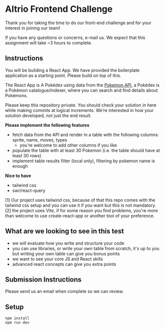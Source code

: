 #  Altrio Frontend Challenge

Thank you for taking the time to do our front-end challenge and for your interest in joining our team!

If you have any questions or concerns, e-mail us. We expect that this assignment will take ~3 hours to complete.

##  Instructions

You will be building a React App. We have provided the boilerplate application as a starting point. Please build on top of this.

The React App is A Pokédex using data from the [Pokemon API](https://pokeapi.co/), a Pokédex is a Pokémon catalogue/indexer, where you can search and find details about Pokémons.

Please keep this repository private. You should check your solution in here while making commits at logical increments. We’re interested in how your solution developed, not just the end result.

**Please implement the following features**

- fetch data from the API and render in a table with the following columns: sprite, name, moves, types
  - you're welcome to add other columns if you like
- populate the table with at least 30 Pokemon (i.e. the table should have at least 30 rows)
- implement table results filter (local only), filtering by pokemon name is enough

**Nice to have**

- tailwind css
- swr/react-query

[1] Our project uses tailwind css, because of that this repo comes with the tailwind css setup and you can use it if you want but this is not mandatory.
[2] the project uses Vite, if for some reason you find problems, you're more than welcome to use create-react-app or another tool of your preference.

## What are we looking to see in this test

- we will evaluate how you write and structure your code
- you can use libraries, or write your own table from scratch, it's up to you but writing your own table can give you bonus points
- we want to see your core JS and React skills
- advanced react concepts can give you extra points 

##  Submission Instructions

Please send us an email when complete so we can review.
  
## Setup
```
npm install
npm run dev
```